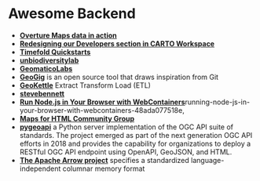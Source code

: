 # Awesome Backend 

- [**Overture Maps data in action**](https://carto.com/blog/overture-maps-data-now-on-the-cloud-use-it-with-carto,carto) 
- [**Redesigning our Developers section in CARTO Workspace**](https://docs.carto.com/whats-new/q2-2024?hss_channel=lcp-5084329#redesigning-our-developers-section-in-carto-workspace)
- [**Timefold Quickstarts**](https://github.com/TimefoldAI/timefold-quickstarts/tree/stable,routing)
- [**unbiodiversitylab**](https://map.unbiodiversitylab.org/earth)
- [**GeomaticoLabs**](https://labs.geomatico.es/)
- [**GeoGig**](https://geogig.org/) is an open source tool that draws inspiration from Git
- [**GeoKettle**](https://live.osgeo.org/archive/10.0/en/overview/geokettle_overview.html) Extract Transform Load (ETL)
- [**stevebennett**](https://hire.stevebennett.me/#portfolio-10ThingsIhateaboutGit)
- [**Run Node.js in Your Browser with WebContainers**](https://blog.bitsrc.io/)running-node-js-in-your-browser-with-webcontainers-48ada077518e,
- [**Maps for HTML Community Group**](https://github.com/Maps4HTML)
- [**pygeoapi**](https://pygeoapi.io/) a Python server implementation of the OGC API suite of standards. The project emerged as part of the next generation OGC API efforts in 2018 and provides the capability for organizations to deploy a RESTful OGC API endpoint using OpenAPI, GeoJSON, and HTML.
- [**The Apache Arrow project**](https://github.com/geoarrow/geoarrow) specifies a standardized language-independent columnar memory format